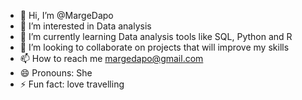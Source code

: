 - 👋 Hi, I’m @MargeDapo
- 👀 I’m interested in Data analysis
- 🌱 I’m currently learning Data analysis tools like SQL, Python and R
- 💞️ I’m looking to collaborate on projects that will improve my skills
- 📫 How to reach me margedapo@gmail.com
- 😄 Pronouns: She
- ⚡ Fun fact: love travelling

<!---
MargeDapo/MargeDapo is a ✨ special ✨ repository because its `README.md` (this file) appears on your GitHub profile.
You can click the Preview link to take a look at your changes.
--->
